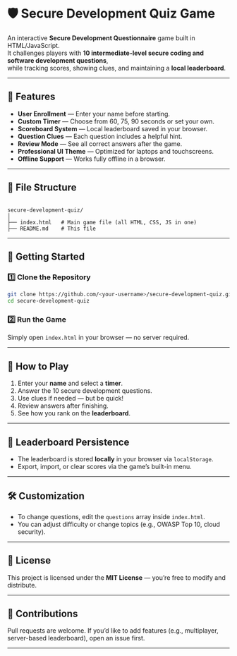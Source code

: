 
# 🛡 Secure Development Quiz Game

An interactive **Secure Development Questionnaire** game built in HTML/JavaScript.  
It challenges players with **10 intermediate-level secure coding and software development questions**,  
while tracking scores, showing clues, and maintaining a **local leaderboard**.

---

## 🎯 Features
- **User Enrollment** — Enter your name before starting.
- **Custom Timer** — Choose from 60, 75, 90 seconds or set your own.
- **Scoreboard System** — Local leaderboard saved in your browser.
- **Question Clues** — Each question includes a helpful hint.
- **Review Mode** — See all correct answers after the game.
- **Professional UI Theme** — Optimized for laptops and touchscreens.
- **Offline Support** — Works fully offline in a browser.

---

## 📂 File Structure
```

secure-development-quiz/
│
├── index.html   # Main game file (all HTML, CSS, JS in one)
├── README.md    # This file

````

---

## 🚀 Getting Started

### 1️⃣ Clone the Repository
```bash
git clone https://github.com/<your-username>/secure-development-quiz.git
cd secure-development-quiz
````

### 2️⃣ Run the Game

Simply open `index.html` in your browser — no server required.

---

## 📝 How to Play

1. Enter your **name** and select a **timer**.
2. Answer the 10 secure development questions.
3. Use clues if needed — but be quick!
4. Review answers after finishing.
5. See how you rank on the **leaderboard**.

---

## 💾 Leaderboard Persistence

* The leaderboard is stored **locally** in your browser via `localStorage`.
* Export, import, or clear scores via the game’s built-in menu.

---

## 🛠 Customization

* To change questions, edit the `questions` array inside `index.html`.
* You can adjust difficulty or change topics (e.g., OWASP Top 10, cloud security).

---

## 📜 License

This project is licensed under the **MIT License** — you’re free to modify and distribute.

---

## 🤝 Contributions

Pull requests are welcome.
If you’d like to add features (e.g., multiplayer, server-based leaderboard), open an issue first.

---

